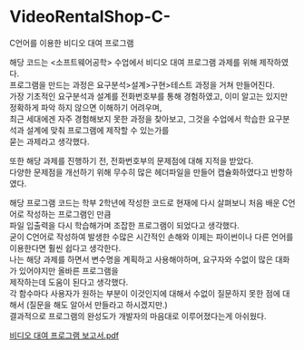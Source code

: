 # VideoRentalShop-C-
C언어를 이용한 비디오 대여 프로그램

해당 코드는 <소프트웨어공학> 수업에서 비디오 대여 프로그램 과제를 위해 제작하였다.   
프로그램을 만드는 과정은 요구분석>설계>구현>테스트 과정을 거쳐 만들어진다.   
가장 기초적인 요구분석과 설계를 전화번호부를 통해 경험하였고, 이미 알고는 있지만 정확하게 파악 하지 않으면 이해하기 어려우며,   
최근 세대에겐 자주 경험해보지 못한 과정을 찾아보고, 그것을 수업에서 학습한 요구분석과 설계에 맞춰 프로그램에 제작할 수 있는가를   
묻는 과제라고 생각했다.   
      
또한 해당 과제를 진행하기 전, 전화번호부의 문제점에 대해 지적을 받았다.   
다양한 문제점을 개선하기 위해 무수히 많은 헤더파일을 만들어 캡슐화하였다고 반항하였다.   
      
해당 프로그램 코드는 학부 2학년에 작성한 코드로 현재에 다시 살펴보니 처음 배운 C언어로 작성하는 프로그램인 만큼   
파일 입출력을 다시 학습해가며 조잡한 프로그램이 되었다고 생각했다.   
굳이 C언어로 작성하여 발생한 수많은 시간적인 손해와 이제는 파이썬이나 다른 언어를 이용한다면 훨씬 쉽다고 생각한다.   
나는 해당 과제를 하면서 변수명을 계획하고 사용해야하며, 요구자와 수없이 많은 대화가 있어야지만 올바른 프로그램을   
제작하는데 도움이 된다고 생각했다.   
각 함수마다 사용자가 원하는 부분이 이것인지에 대해서 수없이 질문하지 못한 점에 대해서 (질문을 해도 알아서 만들라고 하시겠지만.)   
결과적으로 프로그램의 완성도가 개발자의 마음대로 이루어졌다는게 아쉬웠다.   

[비디오 대여 프로그램 보고서.pdf](https://github.com/96-LEEDONGSU/VideoRentalShop-C-/files/10187506/default.pdf)
